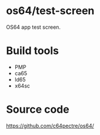 # os64/test-screen
OS64 app test screen.

# Build tools
* PMP
* ca65
* ld65
* x64sc

# Source code
https://github.com/c64pectre/os64/
